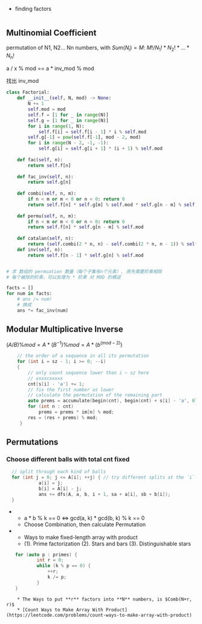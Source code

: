 * finding factors
```cpp
```


## Multinomial Coefficient
permutation of N1, N2... Nn numbers, with $Sum(N_{i}) = M$:
$M! / N_{1}! * N_{2}! * ... * N_{n}!$

a / x % mod == a * inv_mod % mod

找出 inv_mod
```python
class Factorial:  
    def __init__(self, N, mod) -> None:  
        N += 1  
        self.mod = mod  
        self.f = [1 for _ in range(N)]  
        self.g = [1 for _ in range(N)]  
        for i in range(1, N):  
            self.f[i] = self.f[i - 1] * i % self.mod  
        self.g[-1] = pow(self.f[-1], mod - 2, mod)  
        for i in range(N - 2, -1, -1):  
            self.g[i] = self.g[i + 1] * (i + 1) % self.mod  
  
    def fac(self, n):  
        return self.f[n]  
  
    def fac_inv(self, n):  
        return self.g[n]  
  
    def combi(self, n, m):  
        if n < m or m < 0 or n < 0: return 0  
        return self.f[n] * self.g[m] % self.mod * self.g[n - m] % self.mod  
  
    def permu(self, n, m):  
        if n < m or m < 0 or n < 0: return 0  
        return self.f[n] * self.g[n - m] % self.mod  
  
    def catalan(self, n):  
        return (self.combi(2 * n, n) - self.combi(2 * n, n - 1)) % self.mod  
    def inv(self, n):  
        return self.f[n - 1] * self.g[n] % self.mod


# 求 数组的 permuation 数量（每个子集有n个元素）, 原先需要阶乘相除
# 每个被除的阶乘，可以处理为 * 阶乘 对 MOD 的模逆

facts = []
for num in facts:
	# ans /= num!
	# 换成
	ans *= fac_inv(num)
```
## Modular Multiplicative Inverse
$(A / B) \% mod = A * ( B ^ {-1} ) \% mod = A * (b ^ (mod -2))$

```cpp
	// the order of a sequence in all its permutation
	for (int i = sz - 1; i >= 0; --i)
    {
	    // only count sequence lower than i ~ sz here
	    // xxxxcxxxxx
        cnt[s[i] - 'a'] += 1;
        // fix the first number as lower
        // calculate the permutation of the remaining part
        auto prems = accumulate(begin(cnt), begin(cnt) + s[i] - 'a', 0l) * ft[sz - i - 1] % mod;
        for (int n : cnt)
            prems = prems * im[n] % mod;
        res = (res + prems) % mod;
	 }
```


## Permutations

### Choose different balls with total cnt fixed

```c++
  // split through each kind of balls
  for (int j = 0; j <= A[i]; ++j) { // try different splits at the `i`-th element, i.e. a[i] + b[i] = A[i]
            a[i] = j;
            b[i] = A[i] - j;
            ans += dfs(A, a, b, i + 1, sa + a[i], sb + b[i]);
  }
```


* 
	* a * b % k == 0 <=> gcd(a, k) * gcd(b, k) % k == 0
	* Choose Combination, then calculate Permutation


* 
	* Ways to make fixed-length array with product
	* (1). Prime factorization (2). Stars and bars (3). Distinguishable stars
	```cpp
    for (auto p : primes) {
            int r = 0;
            while (k % p == 0) {
                ++r;
                k /= p;
		    }     
    }
```
	* The Ways to put **r** factors into **N** numbers, is $Comb(N+r, r)$
	* [Count Ways to Make Array With Product](https://leetcode.com/problems/count-ways-to-make-array-with-product)
